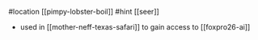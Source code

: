 #location [[pimpy-lobster-boil]]
#hint [[seer]]

- used in [[mother-neff-texas-safari]] to gain access to [[foxpro26-ai]]
